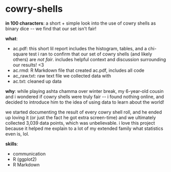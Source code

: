 # cowry-shells

**in 100 characters**: a short + simple look into the use of cowry shells as binary dice -- we find that our set isn't fair!

**what**: 
- ac.pdf: this short lil report includes the histogram, tables, and a chi-square test i ran to confirm that our set of cowry shells (and likely others) are *not fair*. includes helpful context and discussion surrounding our results! <3
- ac.rmd: R Markdown file that created ac.pdf, includes all code
- ac_raw.txt: raw text file we collected data with
- ac.txt: cleaned up data

**why**: while playing ashta chamma over winter break, my 6-year-old cousin and i wondered if cowry shells were truly fair -- i found nothing online, and decided to introduce him to the idea of using data to learn about the world!

we started documenting the result of every cowry shell roll, and he ended up loving it (or just the fact he got extra screen-time) and we ultimately collected 3,039 data points, which was unbelievable. i love this project because it helped me explain to a lot of my extended family what statistics even is, lol.

**skills**: 
- communication
- R (ggplot2)
- R Markdown
